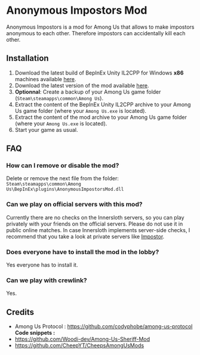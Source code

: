 # Anonymous Impostors Mod

Anonymous Impostors is a mod for Among Us that allows to make impostors anonymous to each other. Therefore impostors can accidentally kill each other.

## Installation

1. Download the latest build of BepInEx Unity IL2CPP for Windows __**x86**__ machines available [here](https://builds.bepis.io/projects/bepinex_be).
2. Download the latest version of the mod available [here](https://github.com/Wunax/among-us-anonymous-impostors-mod/releases/latest).
3. **Optionnal**: Create a backup of your Among Us game folder (`Steam\steamapps\common\Among Us`).
4. Extract the content of the BepInEx Unity IL2CPP archive to your Among Us game folder (where your `Among Us.exe` is located).
5. Extract the content of the mod archive to your Among Us game folder (where your `Among Us.exe` is located).
6. Start your game as usual.

## FAQ

### How can I remove or disable the mod?
Delete or remove the next file from the folder: `Steam\steamapps\common\Among Us\BepInEx\plugins\AnonymousImpostorsMod.dll`
### Can we play on official servers with this mod?
Currently there are no checks on the Innersloth servers, so you can play privately with your friends on the official servers. Please do not use it in public online matches.
In case Innersloth implements server-side checks, I recommend that you take a look at private servers like [Impostor](https://github.com/Impostor/Impostor).
### Does everyone have to install the mod in the lobby?
Yes everyone has to install it.
### Can we play with crewlink?
Yes.

## Credits

- Among Us Protocol : https://github.com/codyphobe/among-us-protocol
**Code snippets :**
- https://github.com/Woodi-dev/Among-Us-Sheriff-Mod
- https://github.com/CheepYT/CheepsAmongUsMods
